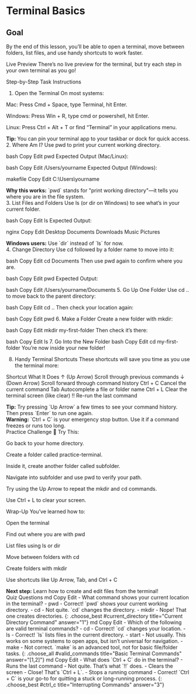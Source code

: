 # Terminal Basics

## Goal
By the end of this lesson, you’ll be able to open a terminal, move between folders, list files, and use handy shortcuts to work faster.

Live Preview
There’s no live preview for the terminal, but try each step in your own terminal as you go!

Step-by-Step Task Instructions
1. Open the Terminal
On most systems:

Mac: Press Cmd + Space, type Terminal, hit Enter.

Windows: Press Win + R, type cmd or powershell, hit Enter.

Linux: Press Ctrl + Alt + T or find “Terminal” in your applications menu.

<aside class="tip"> <strong>Tip:</strong> You can pin your terminal app to your taskbar or dock for quick access. </aside>
2. Where Am I?
Use pwd to print your current working directory.

bash
Copy
Edit
pwd
Expected Output (Mac/Linux):

bash
Copy
Edit
/Users/yourname
Expected Output (Windows):

makefile
Copy
Edit
C:\Users\yourname
<aside class="why"> <strong>Why this works:</strong> `pwd` stands for "print working directory"—it tells you where you are in the file system. </aside>
3. List Files and Folders
Use ls (or dir on Windows) to see what’s in your current folder.

bash
Copy
Edit
ls
Expected Output:

nginx
Copy
Edit
Desktop  Documents  Downloads  Music  Pictures
<aside class="tip"> <strong>Windows users:</strong> Use `dir` instead of `ls` for now. </aside>
4. Change Directory
Use cd followed by a folder name to move into it:

bash
Copy
Edit
cd Documents
Then use pwd again to confirm where you are.

bash
Copy
Edit
pwd
Expected Output:

bash
Copy
Edit
/Users/yourname/Documents
5. Go Up One Folder
Use cd .. to move back to the parent directory:

bash
Copy
Edit
cd ..
Then check your location again:

bash
Copy
Edit
pwd
6. Make a Folder
Create a new folder with mkdir:

bash
Copy
Edit
mkdir my-first-folder
Then check it’s there:

bash
Copy
Edit
ls
7. Go Into the New Folder
bash
Copy
Edit
cd my-first-folder
You’re now inside your new folder!

8. Handy Terminal Shortcuts
These shortcuts will save you time as you use the terminal more:

Shortcut	What It Does
↑ (Up Arrow)	Scroll through previous commands
↓ (Down Arrow)	Scroll forward through command history
Ctrl + C	Cancel the current command
Tab	Autocomplete a file or folder name
Ctrl + L	Clear the terminal screen (like clear)
!!	Re-run the last command

<aside class="tip"> <strong>Tip:</strong> Try pressing `Up Arrow` a few times to see your command history. Then press `Enter` to run one again. </aside> <aside class="warning"> <strong>Warning:</strong> `Ctrl + C` is your emergency stop button. Use it if a command freezes or runs too long. </aside>
Practice Challenge
🎯 Try This:

Go back to your home directory.

Create a folder called practice-terminal.

Inside it, create another folder called subfolder.

Navigate into subfolder and use pwd to verify your path.

Try using the Up Arrow to repeat the mkdir and cd commands.

Use Ctrl + L to clear your screen.

Wrap-Up
You’ve learned how to:

Open the terminal

Find out where you are with pwd

List files using ls or dir

Move between folders with cd

Create folders with mkdir

Use shortcuts like Up Arrow, Tab, and Ctrl + C

<aside class="tip"> <strong>Next step:</strong> Learn how to create and edit files from the terminal! </aside>
Quiz Questions
md
Copy
Edit
- What command shows your current location in the terminal?
- pwd
  - Correct! `pwd` shows your current working directory.
- cd
  - Not quite. `cd` changes the directory.
- mkdir
  - Nope! That one creates directories.
{: .choose_best #current_directory title="Current Directory Command" answer="1"}
md
Copy
Edit
- Which of the following are valid terminal commands?
- cd
  - Correct! `cd` changes your location.
- ls
  - Correct! `ls` lists files in the current directory.
- start
  - Not usually. This works on some systems to open apps, but isn’t universal for navigation.
- make
  - Not correct. `make` is an advanced tool, not for basic file/folder tasks.
{: .choose_all #valid_commands title="Basic Terminal Commands" answer="[1,2]"}
md
Copy
Edit
- What does `Ctrl + C` do in the terminal?
- Runs the last command
  - Not quite. That’s what `!!` does.
- Clears the screen
  - Close! That's `Ctrl + L`.
- Stops a running command
  - Correct! `Ctrl + C` is your go-to for quitting a stuck or long-running process.
{: .choose_best #ctrl_c title="Interrupting Commands" answer="3"}
